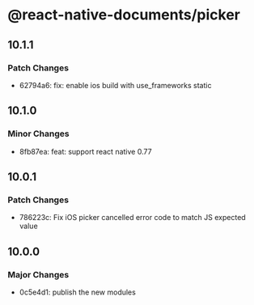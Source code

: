 # @react-native-documents/picker

## 10.1.1

### Patch Changes

- 62794a6: fix: enable ios build with use_frameworks static

## 10.1.0

### Minor Changes

- 8fb87ea: feat: support react native 0.77

## 10.0.1

### Patch Changes

- 786223c: Fix iOS picker cancelled error code to match JS expected value

## 10.0.0

### Major Changes

- 0c5e4d1: publish the new modules
